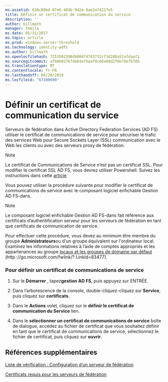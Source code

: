 ```yaml
---
ms.assetid: 638c89bd-87e6-484b-9d2e-8ae2a74227e5
title: Définir un certificat de communication du service
description: ''
author: billmath
manager: femila
ms.date: 05/31/2017
ms.topic: article
ms.prod: windows-server-threshold
ms.technology: identity-adfs
ms.author: billmath
ms.openlocfilehash: 7253502390db004747d3732cf3d288a51afdaaf1
ms.sourcegitcommit: afb0602767de64a76aaf9ce6a60d2f0e78efb78b
ms.translationtype: MT
ms.contentlocale: fr-FR
ms.lasthandoff: 06/20/2019
ms.locfileid: "67280690"
---
```

# <a name="set-a-service-communications-certificate"></a>Définir un certificat de communication du service


Serveurs de fédération dans Active Directory Federation Services \(AD FS\) utiliser le certificat de communications de service pour sécuriser le trafic des services Web pour Secure Sockets Layer \(SSL\) communication avec le Web les clients ou avec des serveurs proxy de fédération.

> [!NOTE]  
> Le certificat de Communications de Service n’est pas un certificat SSL. Pour modifier le certificat SSL AD FS, vous devrez utiliser Powershell. Suivez les instructions dans cette [article](https://docs.microsoft.com/windows-server/identity/ad-fs/operations/manage-ssl-certificates-ad-fs-wap).


Vous pouvez utiliser la procédure suivante pour modifier le certificat de communications de service avec le composant logiciel enfichable Gestion AD FS\-dans.  

> [!NOTE]  
> Le composant logiciel enfichable Gestion AD FS\-dans fait référence aux certificats d’authentification serveur pour les serveurs de fédération en tant que certificats de communication de service.  

Pour effectuer cette procédure, vous devez au minimum être membre du groupe **Administrateurs**ou d'un groupe équivalent sur l'ordinateur local.  Examinez les informations relatives à l’aide de comptes appropriés et les appartenances au groupe [locaux et les groupes de domaine par défaut](https://go.microsoft.com/fwlink/?LinkId=83477) \(http :\/\/go.microsoft.com\/fwlink\/? LinkId\=83477\).   

### <a name="to-set-a-service-communications-certificate"></a>Pour définir un certificat de communications de service  

1.  Sur le **Démarrer** , tapez**gestion AD FS**, puis appuyez sur ENTRÉE.  

2.  Dans l’arborescence de la console, double-cliquez\-cliquez sur **Service**, puis cliquez sur **certificats**.  

3.  Dans le **Actions** volet, cliquez sur le **définir le certificat de communication du Service** lien.  

4.  Dans le **sélectionner un certificat de communications de service** boîte de dialogue, accédez au fichier de certificat que vous souhaitez définir en tant que le certificat de communications de service, sélectionnez le fichier de certificat, puis cliquez sur **ouvrir**.  

## <a name="additional-references"></a>Références supplémentaires  
[Liste de vérification : Configuration d’un serveur de fédération](Checklist--Setting-Up-a-Federation-Server.md)  

[Certificats requis pour les serveurs de fédération](https://technet.microsoft.com/library/dd807040.aspx)  
